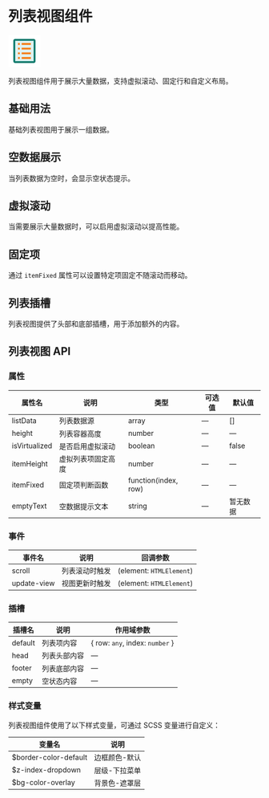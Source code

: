 # 列表视图组件

![列表视图组件](/components/list-view.png)

列表视图组件用于展示大量数据，支持虚拟滚动、固定行和自定义布局。

## 基础用法

基础列表视图用于展示一组数据。

<demo component-name="list-view" examples="basic"></demo>

## 空数据展示

当列表数据为空时，会显示空状态提示。

<demo component-name="list-view" examples="empty"></demo>

## 虚拟滚动

当需要展示大量数据时，可以启用虚拟滚动以提高性能。

<demo component-name="list-view" examples="virtual"></demo>

## 固定项

通过 `itemFixed` 属性可以设置特定项固定不随滚动而移动。

<demo component-name="list-view" examples="fixed"></demo>

## 列表插槽

列表视图提供了头部和底部插槽，用于添加额外的内容。

<demo component-name="list-view" examples="slots"></demo>

## 列表视图 API

### 属性

| 属性名 | 说明 | 类型 | 可选值 | 默认值 |
| --- | --- | --- | --- | --- |
| listData | 列表数据源 | array | — | [] |
| height | 列表容器高度 | number | — | — |
| isVirtualized | 是否启用虚拟滚动 | boolean | — | false |
| itemHeight | 虚拟列表项固定高度 | number | — | — |
| itemFixed | 固定项判断函数 | function(index, row) | — | — |
| emptyText | 空数据提示文本 | string | — | 暂无数据 |

### 事件

| 事件名 | 说明 | 回调参数 |
| --- | --- | --- |
| scroll | 列表滚动时触发 | (element: `HTMLElement`) |
| update-view | 视图更新时触发 | (element: `HTMLElement`) |

### 插槽

| 插槽名 | 说明 | 作用域参数 |
| --- | --- | --- |
| default | 列表项内容 | { row: `any`, index: `number` } |
| head | 列表头部内容 | — |
| footer | 列表底部内容 | — |
| empty | 空状态内容 | — |

### 样式变量

列表视图组件使用了以下样式变量，可通过 SCSS 变量进行自定义：

| 变量名 | 说明 |
| --- | --- |
| $border-color-default | 边框颜色-默认 |
| $z-index-dropdown | 层级-下拉菜单 |
| $bg-color-overlay | 背景色-遮罩层 | 